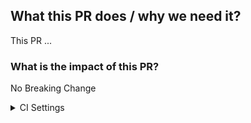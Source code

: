 <!--  Thanks for sending a pull request! -->

## What this PR does / why we need it?

This PR ...

### What is the impact of this PR?

No Breaking Change

<!--
**Special notes for your reviewer**:
NIL

**PR relation**:
- Ref #

**Which issue(s) this PR fixes**:
You could link a pull request to an issue by using a supported keyword in the pull request's description or in a commit message.

Usage: `Fixes #<issue number>`, or `Fixes (paste link of issue)`.

See also:
* [Linking a pull request to an issue using a keyword](https://docs.github.com/en/issues/tracking-your-work-with-issues/linking-a-pull-request-to-an-issue#linking-a-pull-request-to-an-issue-using-a-keyword)

* [Manually linking a pull request to an issue using the pull request sidebar](https://docs.github.com/en/issues/tracking-your-work-with-issues/linking-a-pull-request-to-an-issue#manually-linking-a-pull-request-or-branch-to-an-issue-using-the-issue-sidebar)

-->

<details><summary>CI Settings</summary><br/>

<!--  Have I run `make ci`? -->
### **CI Usage**

**Tip**: Check the CI you want to run below, and then comment `/run-ci`.

**CI Switch**

- [ ] Coverage Test
- [ ] E2E Tests
- [ ] Web3 Compatible Tests
- [ ] OCT 1-5 And 12-15
- [ ] OCT 6-10
- [ ] OCT 11
- [ ] OCT 16-19
- [ ] v3 Core Tests

### **CI Description**

| CI Name                                   | Description                                                               |
| ----------------------------------------- | ------------------------------------------------------------------------- |
| *Chaos CI*                                | Test the liveness and robustness of Axon under terrible network condition |
| *Cargo Clippy*                            | Run `cargo clippy --all --all-targets --all-features`                     |
| *Coverage Test*                           | Get the unit test coverage report                                         |
| *E2E Test*                                | Run end-to-end test to check interfaces                                   |
| *Code Format*                             | Run `cargo +nightly fmt --all -- --check` and `cargo sort -gwc`           |
| *Web3 Compatible Test*                    | Test the Web3 compatibility of Axon                                       |
| *v3 Core Test*                            | Run the compatibility tests provided by Uniswap V3                        |
| *OCT 1-5 \| 6-10 \| 11 \| 12-15 \| 16-19* | Run the compatibility tests provided by OpenZeppelin                      |

<!--
#### Deprecated CIs
- [ ] Chaos CI
-->
</details>